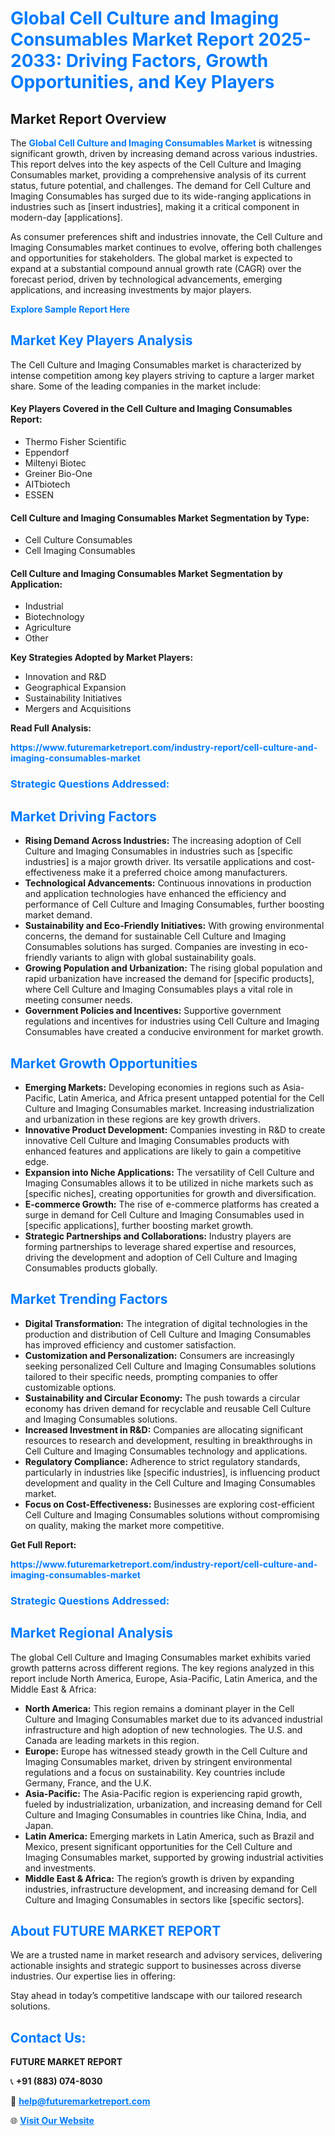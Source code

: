 <h1 style="color: #007BFF;">Global Cell Culture and Imaging Consumables Market Report 2025-2033: Driving Factors, Growth Opportunities, and Key Players</h1>

<section id="overview">
<h2>Market Report Overview</h2>
<p>The <a href="https://www.futuremarketreport.com/industry-report/cell-culture-and-imaging-consumables-market" style="color: #007BFF; text-decoration: none;"><strong>Global Cell Culture and Imaging Consumables Market</strong></a> is witnessing significant growth, driven by increasing demand across various industries. This report delves into the key aspects of the Cell Culture and Imaging Consumables market, providing a comprehensive analysis of its current status, future potential, and challenges. The demand for Cell Culture and Imaging Consumables has surged due to its wide-ranging applications in industries such as [insert industries], making it a critical component in modern-day [applications].</p>
<p>As consumer preferences shift and industries innovate, the Cell Culture and Imaging Consumables market continues to evolve, offering both challenges and opportunities for stakeholders. The global market is expected to expand at a substantial compound annual growth rate (CAGR) over the forecast period, driven by technological advancements, emerging applications, and increasing investments by major players.</p>
</section>

<section id="overview">
<p><a href="https://www.futuremarketreport.com/request-sample/reportId=40844" style="color: #007BFF; text-decoration: none;"><strong>Explore Sample Report Here</strong></a></p>
</section>

<section id="key-players">
<h2 style="color: #007BFF;">Market Key Players Analysis</h2>
<p>The Cell Culture and Imaging Consumables market is characterized by intense competition among key players striving to capture a larger market share. Some of the leading companies in the market include:</p>
<h4>Key Players Covered in the Cell Culture and Imaging Consumables Report:</h4>
<ul><li>Thermo Fisher Scientific</li><li>Eppendorf</li><li>Miltenyi Biotec</li><li>Greiner Bio-One</li><li>AITbiotech</li><li>ESSEN</li></ul>
<h4>Cell Culture and Imaging Consumables Market Segmentation by Type:</h4>
<ul><li>Cell Culture Consumables</li><li>Cell Imaging Consumables</li></ul>

<h4>Cell Culture and Imaging Consumables Market Segmentation by Application:</h4>
<ul><li>Industrial</li><li>Biotechnology</li><li>Agriculture</li><li>Other</li></ul>
<p><strong>Key Strategies Adopted by Market Players:</strong></p>
<ul>
<li>Innovation and R&D</li>
<li>Geographical Expansion</li>
<li>Sustainability Initiatives</li>
<li>Mergers and Acquisitions</li>
</ul>
</section>

<section>
<p><strong>Read Full Analysis: </strong></p><a href="https://www.futuremarketreport.com/industry-report/cell-culture-and-imaging-consumables-market" style="color: #007BFF; text-decoration: none;"><strong>https://www.futuremarketreport.com/industry-report/cell-culture-and-imaging-consumables-market</strong></a>
<h3 style="color: #007BFF;">Strategic Questions Addressed:</h3>
</section>

<section id="driving-factors">
<h2 style="color: #007BFF;">Market Driving Factors</h2>
<ul>
<li><strong>Rising Demand Across Industries:</strong> The increasing adoption of Cell Culture and Imaging Consumables in industries such as [specific industries] is a major growth driver. Its versatile applications and cost-effectiveness make it a preferred choice among manufacturers.</li>
<li><strong>Technological Advancements:</strong> Continuous innovations in production and application technologies have enhanced the efficiency and performance of Cell Culture and Imaging Consumables, further boosting market demand.</li>
<li><strong>Sustainability and Eco-Friendly Initiatives:</strong> With growing environmental concerns, the demand for sustainable Cell Culture and Imaging Consumables solutions has surged. Companies are investing in eco-friendly variants to align with global sustainability goals.</li>
<li><strong>Growing Population and Urbanization:</strong> The rising global population and rapid urbanization have increased the demand for [specific products], where Cell Culture and Imaging Consumables plays a vital role in meeting consumer needs.</li>
<li><strong>Government Policies and Incentives:</strong> Supportive government regulations and incentives for industries using Cell Culture and Imaging Consumables have created a conducive environment for market growth.</li>
</ul>
</section>

<section id="growth-opportunities">
<h2 style="color: #007BFF;">Market Growth Opportunities</h2>
<ul>
<li><strong>Emerging Markets:</strong> Developing economies in regions such as Asia-Pacific, Latin America, and Africa present untapped potential for the Cell Culture and Imaging Consumables market. Increasing industrialization and urbanization in these regions are key growth drivers.</li>
<li><strong>Innovative Product Development:</strong> Companies investing in R&D to create innovative Cell Culture and Imaging Consumables products with enhanced features and applications are likely to gain a competitive edge.</li>
<li><strong>Expansion into Niche Applications:</strong> The versatility of Cell Culture and Imaging Consumables allows it to be utilized in niche markets such as [specific niches], creating opportunities for growth and diversification.</li>
<li><strong>E-commerce Growth:</strong> The rise of e-commerce platforms has created a surge in demand for Cell Culture and Imaging Consumables used in [specific applications], further boosting market growth.</li>
<li><strong>Strategic Partnerships and Collaborations:</strong> Industry players are forming partnerships to leverage shared expertise and resources, driving the development and adoption of Cell Culture and Imaging Consumables products globally.</li>
</ul>
</section>

<section id="trending-factors">
<h2 style="color: #007BFF;">Market Trending Factors</h2>
<ul>
<li><strong>Digital Transformation:</strong> The integration of digital technologies in the production and distribution of Cell Culture and Imaging Consumables has improved efficiency and customer satisfaction.</li>
<li><strong>Customization and Personalization:</strong> Consumers are increasingly seeking personalized Cell Culture and Imaging Consumables solutions tailored to their specific needs, prompting companies to offer customizable options.</li>
<li><strong>Sustainability and Circular Economy:</strong> The push towards a circular economy has driven demand for recyclable and reusable Cell Culture and Imaging Consumables solutions.</li>
<li><strong>Increased Investment in R&D:</strong> Companies are allocating significant resources to research and development, resulting in breakthroughs in Cell Culture and Imaging Consumables technology and applications.</li>
<li><strong>Regulatory Compliance:</strong> Adherence to strict regulatory standards, particularly in industries like [specific industries], is influencing product development and quality in the Cell Culture and Imaging Consumables market.</li>
<li><strong>Focus on Cost-Effectiveness:</strong> Businesses are exploring cost-efficient Cell Culture and Imaging Consumables solutions without compromising on quality, making the market more competitive.</li>
</ul>
</section>

<section>
<p><strong>Get Full Report: </strong></p><a href="https://www.futuremarketreport.com/industry-report/cell-culture-and-imaging-consumables-market" style="color: #007BFF; text-decoration: none;"><strong>https://www.futuremarketreport.com/industry-report/cell-culture-and-imaging-consumables-market</strong></a>
<h3 style="color: #007BFF;">Strategic Questions Addressed:</h3>
</section>


<section id="regional-analysis">
<h2 style="color: #007BFF;">Market Regional Analysis</h2>
<p>The global Cell Culture and Imaging Consumables market exhibits varied growth patterns across different regions. The key regions analyzed in this report include North America, Europe, Asia-Pacific, Latin America, and the Middle East & Africa:</p>
<ul>
<li><strong>North America:</strong> This region remains a dominant player in the Cell Culture and Imaging Consumables market due to its advanced industrial infrastructure and high adoption of new technologies. The U.S. and Canada are leading markets in this region.</li>
<li><strong>Europe:</strong> Europe has witnessed steady growth in the Cell Culture and Imaging Consumables market, driven by stringent environmental regulations and a focus on sustainability. Key countries include Germany, France, and the U.K.</li>
<li><strong>Asia-Pacific:</strong> The Asia-Pacific region is experiencing rapid growth, fueled by industrialization, urbanization, and increasing demand for Cell Culture and Imaging Consumables in countries like China, India, and Japan.</li>
<li><strong>Latin America:</strong> Emerging markets in Latin America, such as Brazil and Mexico, present significant opportunities for the Cell Culture and Imaging Consumables market, supported by growing industrial activities and investments.</li>
<li><strong>Middle East & Africa:</strong> The region’s growth is driven by expanding industries, infrastructure development, and increasing demand for Cell Culture and Imaging Consumables in sectors like [specific sectors].</li>
</ul>
</section>

<footer>
<h2 style="color: #007BFF;">About FUTURE MARKET REPORT</h2>
<p>We are a trusted name in market research and advisory services, delivering actionable insights and strategic support to businesses across diverse industries. Our expertise lies in offering:</p>

<p>Stay ahead in today’s competitive landscape with our tailored research solutions.</p>

<h2 style="color: #007BFF;">Contact Us:</h2>
<p><strong>FUTURE MARKET REPORT</strong></p>
<p>📞 <strong>+91 (883) 074-8030</strong></p>
<p>📧 <strong><a href="mailto:help@futuremarketreport.com" style="color: #007BFF;">help@futuremarketreport.com</a></strong></p>
<p>🌐 <strong><a href="https://www.futuremarketreport.com/" style="color: #007BFF;">Visit Our Website</a></strong></p>
</footer>